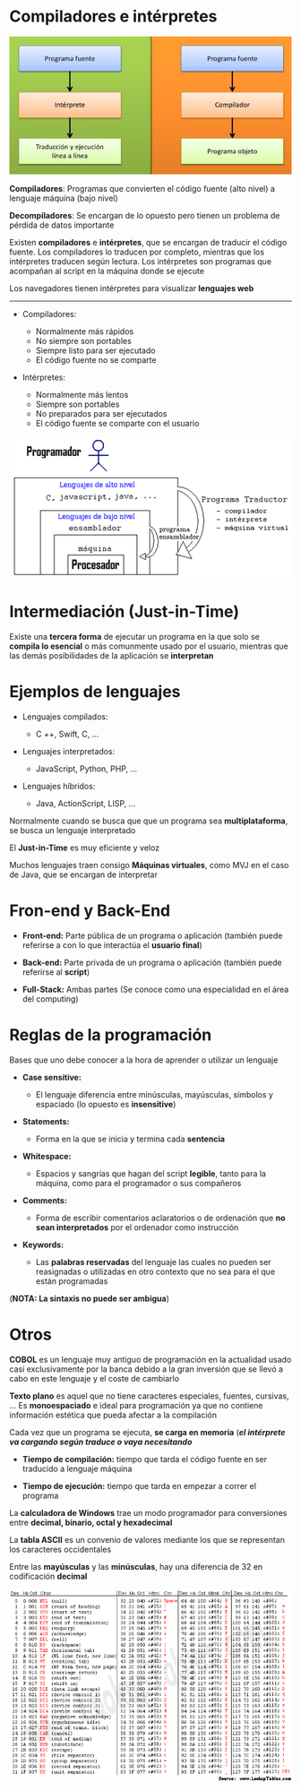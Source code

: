 # Compiladores e intérpretes

![00](img/00.png)

**Compiladores**: Programas que convierten el código fuente (alto nivel) a lenguaje máquina (bajo nivel)

**Decompiladores**: Se encargan de lo opuesto pero tienen un problema de pérdida de datos importante

Existen **compiladores** e **intérpretes**, que se encargan de traducir el código fuente. Los compiladores lo traducen por completo, mientras que los intérpretes traducen según lectura. Los intérpretes son programas que acompañan al script en la máquina donde se ejecute

Los navegadores tienen intérpretes para visualizar **lenguajes web**


-------- -------- 
- Compiladores:
    - Normalmente más rápidos
    - No siempre son portables
    - Siempre listo para ser ejecutado
    - El código fuente no se comparte

- Intérpretes:
    - Normalmente más lentos
    - Siempre son portables
    - No preparados para ser ejecutados
    - El código fuente se comparte con el usuario

![01](img/01.png)

# Intermediación (Just-in-Time)

Existe una **tercera forma** de ejecutar un programa en la que solo se **compila lo esencial** o más comunmente usado por el usuario, mientras que las demás posibilidades de la aplicación se **interpretan**

# Ejemplos de lenguajes

- Lenguajes compilados:
    - C ++, Swift, C, ...

- Lenguajes interpretados:
    - JavaScript, Python, PHP, ...

- Lenguajes híbridos:
    - Java, ActionScript, LISP, ...


Normalmente cuando se busca que que un programa sea **multiplataforma**, se busca un lenguaje interpretado

El **Just-in-Time** es muy eficiente y veloz

Muchos lenguajes traen consigo **Máquinas virtuales**, como MVJ en el caso de Java, que se encargan de interpretar

# Fron-end y Back-End

- **Front-end:** Parte pública de un programa o aplicación (también puede referirse a con lo que interactúa el **usuario final**)

- **Back-end:** Parte privada de un programa o aplicación (también puede referirse al **script**)

- **Full-Stack:** Ambas partes (Se conoce como una especialidad en el área del computing)

# Reglas de la programación

Bases que uno debe conocer a la hora de aprender o utilizar un lenguaje

- **Case sensitive:**
    - El lenguaje diferencia entre minúsculas, mayúsculas, símbolos y espaciado (lo opuesto es **insensitive**)

- **Statements:**
    - Forma en la que se inicia y termina cada **sentencia**

- **Whitespace:** 
    - Espacios y sangrías que hagan del script **legible**, tanto para la máquina, como para el programador o sus compañeros

- **Comments:** 
    - Forma de escribir comentarios aclaratorios o de ordenación que **no sean interpretados** por el ordenador como instrucción

- **Keywords:**
    - Las **palabras reservadas** del lenguaje las cuales no pueden ser reasignadas o utilizadas en otro contexto que no sea para el que están programadas

(**NOTA: La sintaxis no puede ser ambigua**)

# Otros

**COBOL** es un lenguaje muy antiguo de programación en la actualidad usado casi exclusivamente por la banca debido a la gran inversión que se llevó a cabo en este lenguaje y el coste de cambiarlo

**Texto plano** es aquel que no tiene caracteres especiales, fuentes, cursivas, ... Es **monoespaciado** e ideal para programación ya que no contiene información estética que pueda afectar a la compilación

Cada vez que un programa se ejecuta, **se carga en memoria** 
(**_el intérprete va cargando según traduce o vaya necesitando_**

- **Tiempo de compilación:** tiempo que tarda el código fuente en ser traducido a lenguaje máquina

- **Tiempo de ejecución:** tiempo que tarda en empezar a correr el programa

La **calculadora de Windows** trae un modo programador para conversiones entre **decimal, binario, octal y hexadecimal**

La **tabla ASCII** es un convenio de valores mediante los que se representan los caracteres occidentales

Entre las **mayúsculas** y las **minúsculas**, hay una diferencia de 32 en codificación **decimal**

![02](img/02.png)